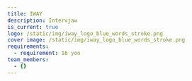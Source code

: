 ```yaml
---
title: IWAY
description: Intervjaw
is_current: true
logo: /static/img/iway_logo_blue_words_stroke.png
cover image: /static/img/iway_logo_blue_words_stroke.png
requirements:
  - requirement: 16 yoo
team_members:
  - {}
---
```


